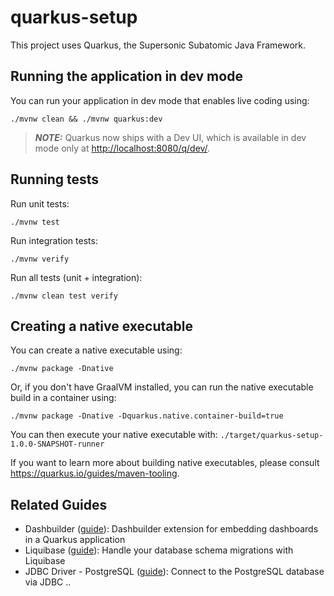 # quarkus-setup
This project uses Quarkus, the Supersonic Subatomic Java Framework.
## Running the application in dev mode
You can run your application in dev mode that enables live coding using:
```shell script
./mvnw clean && ./mvnw quarkus:dev
```
> **_NOTE:_**  Quarkus now ships with a Dev UI, which is available in dev mode only at <http://localhost:8080/q/dev/>.

## Running tests

Run unit tests:
```shell script
./mvnw test
```

Run integration tests:
```shell script
./mvnw verify
```

Run all tests (unit + integration):
```shell script
./mvnw clean test verify
```

## Creating a native executable

You can create a native executable using:

```shell script
./mvnw package -Dnative
```

Or, if you don't have GraalVM installed, you can run the native executable build in a container using:

```shell script
./mvnw package -Dnative -Dquarkus.native.container-build=true
```

You can then execute your native executable with: `./target/quarkus-setup-1.0.0-SNAPSHOT-runner`

If you want to learn more about building native executables, please consult <https://quarkus.io/guides/maven-tooling>.

## Related Guides

- Dashbuilder ([guide](https://quarkiverse.github.io/quarkiverse-docs/quarkus-dashbuilder/dev/index.html)): Dashbuilder extension for embedding dashboards in a Quarkus application
- Liquibase ([guide](https://quarkus.io/guides/liquibase)): Handle your database schema migrations with Liquibase
- JDBC Driver - PostgreSQL ([guide](https://quarkus.io/guides/datasource)): Connect to the PostgreSQL database via JDBC
..